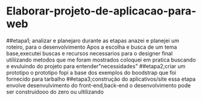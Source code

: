 # Elaborar-projeto-de-aplicacao-para-web
##etapa1; analizar e planejaro
durante as etapas anazei e planejei um roteiro, para o desenvolvimento
Apos a escolha e busca de um tema base,executei buscas e recursos necessarios para o designer final
utiliizando metodos que me foram mostrados coloquei em pratica buscando e evuluindo do projeto para entender"necessidades"
##etapa2;criar um prototipo
o prototipo fopi a base dos exemplos do boodstrap que foi fornecido para tarbalho
##etapa3;construção do aplicativos/site
essa etapa envolve desenvulvimento do front-end,back-end o desenvolvimento pode ser construidooo
do zero ou ultilizando
